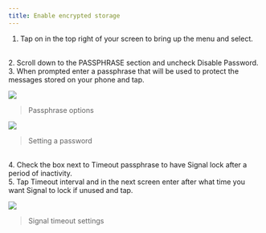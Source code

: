 ```yaml
---
title: Enable encrypted storage
---
```

1. Tap on  in the top right of your screen to bring up the menu and select.
<br>
2. Scroll down to the PASSPHRASE section and uncheck Disable Password.
<br>
3. When prompted enter a passphrase that will be used to protect the messages stored on your phone and tap.

![](https://securityinabox.org/sbox/screen/textsecure-en-1/018.png)
> Passphrase options

![](https://securityinabox.org/sbox/screen/textsecure-en-1/019.png)
> Setting a password

<br>
4. Check the box next to Timeout passphrase to have Signal lock after a period of inactivity.
<br>
5. Tap Timeout interval and in the next screen enter after what time you want Signal to lock if unused and tap.

![](https://securityinabox.org/sbox/screen/textsecure-en-1/021.png)
> Signal timeout settings
